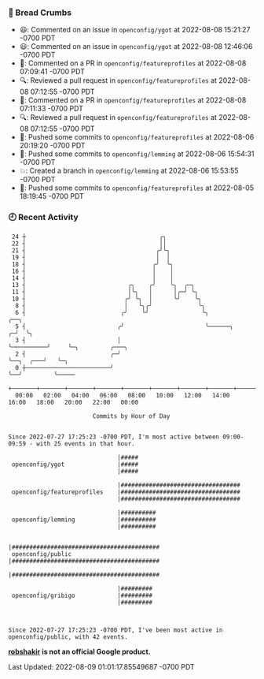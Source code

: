 ### 🍞 Bread Crumbs

 * 😃: Commented on an issue in `openconfig/ygot` at 2022-08-08 15:21:27 -0700 PDT
 * 😃: Commented on an issue in `openconfig/ygot` at 2022-08-08 12:46:06 -0700 PDT
 * 💬: Commented on a PR in  `openconfig/featureprofiles` at 2022-08-08 07:09:41 -0700 PDT
 * 🔍: Reviewed a pull request in  `openconfig/featureprofiles` at 2022-08-08 07:12:55 -0700 PDT
 * 💬: Commented on a PR in  `openconfig/featureprofiles` at 2022-08-08 07:11:33 -0700 PDT
 * 🔍: Reviewed a pull request in  `openconfig/featureprofiles` at 2022-08-08 07:12:55 -0700 PDT
 * 🚢: Pushed some commits to `openconfig/featureprofiles` at 2022-08-06 20:19:20 -0700 PDT
 * 🚢: Pushed some commits to `openconfig/lemming` at 2022-08-06 15:54:31 -0700 PDT
 * 💥: Created a branch in `openconfig/lemming` at 2022-08-06 15:53:55 -0700 PDT
 * 🚢: Pushed some commits to `openconfig/featureprofiles` at 2022-08-05 18:19:45 -0700 PDT

### 🕘 Recent Activity
```
 24 ┼                                      ╭╮
 22 ┤                                      ││
 21 ┤                                     ╭╯╰╮
 19 ┤                                     │  │
 18 ┤                                    ╭╯  ╰╮
 16 ┤                                    │    │
 14 ┤                                    │    │
 13 ┤                             ╭╮    ╭╯    ╰╮  ╭─╮
 11 ┤                             │╰╮   │      │╭─╯ ╰╮
 10 ┤                            ╭╯ ╰╮  │      ╰╯    ╰╮
  8 ┤                            │   ╰╮╭╯             ╰╮
  6 ┤                           ╭╯    ╰╯               ╰╮                   ╭──╮
  5 ┤                          ╭╯                       ╰──────╮          ╭─╯  ╰╮
  3 ┤                          │                               ╰──────────╯     ╰─╮         ╭───╮
  2 ┤                        ╭─╯                                                  ╰──╮  ╭───╯   ╰─╮
  0 ┼────────────────────────╯                                                       ╰──╯         ╰─────
    +───────+───────+───────+───────+───────+───────+───────+───────+───────+───────+───────+───────+────
  00:00   02:00   04:00   06:00   08:00   10:00   12:00   14:00   16:00   18:00   20:00   22:00   00:00   

						Commits by Hour of Day


Since 2022-07-27 17:25:23 -0700 PDT, I'm most active between 09:00-09:59 - with 25 events in that hour.

```



```
                               |#####
 openconfig/ygot               |#####
                               |#####

                               |##################################
 openconfig/featureprofiles    |##################################
                               |##################################

                               |##########
 openconfig/lemming            |##########
                               |##########

                               |##########################################
 openconfig/public             |##########################################
                               |##########################################

                               |#########
 openconfig/gribigo            |#########
                               |#########



Since 2022-07-27 17:25:23 -0700 PDT, I've been most active in openconfig/public, with 42 events.

```
**[robshakir](mailto:robjs@google.com) is not an official Google product.**  


Last Updated: 2022-08-09 01:01:17.85549687 -0700 PDT
